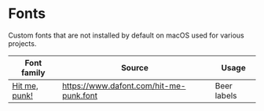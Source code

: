 # Fonts

Custom fonts that are not installed by default on macOS used for various projects.

| Font family                  | Source                                  | Usage       |
|------------------------------|-----------------------------------------|-------------|
| [Hit me, punk!](hit-me-punk) | https://www.dafont.com/hit-me-punk.font | Beer labels |
